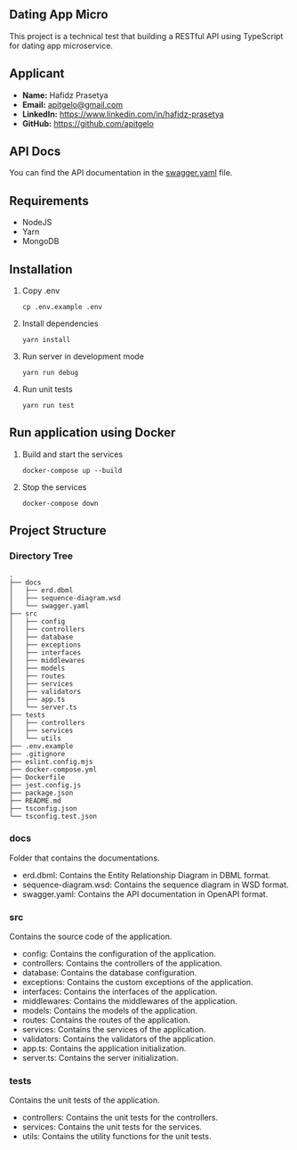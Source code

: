 ## Dating App Micro
This project is a technical test that building a RESTful API using TypeScript for dating app microservice.

## Applicant
- **Name:** Hafidz Prasetya
- **Email:** apitgelo@gmail.com
- **LinkedIn:** https://www.linkedin.com/in/hafidz-prasetya
- **GitHub:** https://github.com/apitgelo

## API Docs
You can find the API documentation in the [swagger.yaml](./docs/swagger.yaml) file.

## Requirements
- NodeJS
- Yarn
- MongoDB

## Installation
1. Copy .env
   ```
   cp .env.example .env
   ```
1. Install dependencies
   ```
   yarn install
   ```
1. Run server in development mode
   ```
   yarn run debug
   ```
1. Run unit tests
   ```
   yarn run test
   ```

## Run application using Docker
1. Build and start the services
   ```
   docker-compose up --build
   ```
1. Stop the services
   ```
   docker-compose down
   ```

## Project Structure
### Directory Tree
```
.
├── docs
│   ├── erd.dbml
│   ├── sequence-diagram.wsd
│   └── swagger.yaml
├── src
│   ├── config
│   ├── controllers
│   ├── database
│   ├── exceptions
│   ├── interfaces
│   ├── middlewares
│   ├── models
│   ├── routes
│   ├── services
│   ├── validators
│   ├── app.ts
│   └── server.ts
├── tests
│   ├── controllers
│   ├── services
│   └── utils
├── .env.example
├── .gitignore
├── eslint.config.mjs
├── docker-compose.yml
├── Dockerfile
├── jest.config.js
├── package.json
├── README.md
├── tsconfig.json
└── tsconfig.test.json
```

### docs
Folder that contains the documentations.
- erd.dbml: Contains the Entity Relationship Diagram in DBML format.
- sequence-diagram.wsd: Contains the sequence diagram in WSD format.
- swagger.yaml: Contains the API documentation in OpenAPI format.

### src
Contains the source code of the application.
- config: Contains the configuration of the application.
- controllers: Contains the controllers of the application.
- database: Contains the database configuration.
- exceptions: Contains the custom exceptions of the application.
- interfaces: Contains the interfaces of the application.
- middlewares: Contains the middlewares of the application.
- models: Contains the models of the application.
- routes: Contains the routes of the application.
- services: Contains the services of the application.
- validators: Contains the validators of the application.
- app.ts: Contains the application initialization.
- server.ts: Contains the server initialization.

### tests
Contains the unit tests of the application.
- controllers: Contains the unit tests for the controllers.
- services: Contains the unit tests for the services.
- utils: Contains the utility functions for the unit tests.
